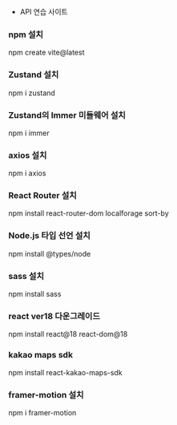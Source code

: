 - API 연습 사이트

### npm 설치

npm create vite@latest

### Zustand 설치

npm i zustand

### Zustand의 Immer 미들웨어 설치

npm i immer

### axios 설치

npm i axios

### React Router 설치

npm install react-router-dom localforage sort-by

### Node.js 타입 선언 설치

npm install @types/node

### sass 설치

npm install sass

### react ver18 다운그레이드

npm install react@18 react-dom@18

### kakao maps sdk

npm install react-kakao-maps-sdk

### framer-motion 설치

npm i framer-motion
